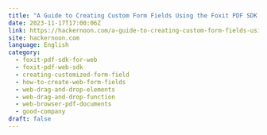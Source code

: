 ```yaml
---
title: "A Guide to Creating Custom Form Fields Using the Foxit PDF SDK for Web"
date: 2023-11-17T17:00:06Z
link: https://hackernoon.com/a-guide-to-creating-custom-form-fields-using-the-foxit-pdf-sdk-for-web?source=rss&utm_medium=RSS&utm_source=news.12bit.vn
site: hackernoon.com
language: English
category:
  - foxit-pdf-sdk-for-web
  - foxit-pdf-web-sdk
  - creating-customized-form-field
  - how-to-create-web-form-fields
  - web-drag-and-drop-elements
  - web-drag-and-drop-function
  - web-browser-pdf-documents
  - good-company
draft: false
---
```

